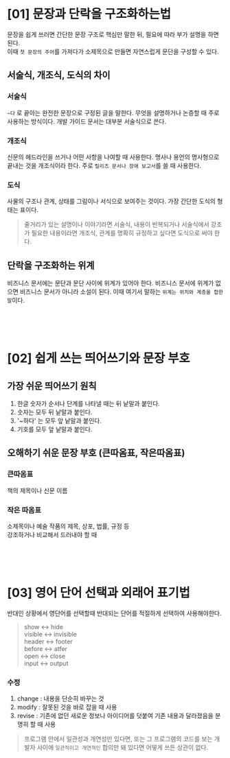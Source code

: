 # [01] 문장과 단락을 구조화하는법

문장을 쉽게 쓰러면 간단한 문장 구조로 핵심만 말한 뒤, 필요에 따라 부가 설명을 하면 된다.   
이때  `첫 문장의 주어`를 가져다가 소제목으로 만들면 자연스럽게 문단을 구성할 수 있다.

## 서술식, 개조식, 도식의 차이

### 서술식

`~다` 로 끝아는 완전한 문장으로 구정된 글을 말한다. 무엇을 설명하거나 논증할 때 주로 사용하는 방식이다. 개발 가이드 문서는 대부분 서술식으로 쓴다.

### 개조식

신문의 헤드라인을 쓰거나 어떤 사항을 나여할 때 사용한다. 명사나 용언의 명사형으로 끝내는 것을 개조식이라 한다. 주로 `릴리즈 문서나 장애 보고서`를 쓸 때 사용한다.

### 도식

사물의 구조나 관계, 상태를 그림이나 서식으로 보여주는 것이다. 가장 간단한 도식의 형태는 표이다.



> 줄거리가 있는 설명이나 이야기라면 서술식, 내용이 반복되거나 서술식에서 강조가 필요한 내용이라면 개조식, 관계를 명확히 규정하고 싶다면 도식으로 써야 한다.


## 단락을 구조화하는 위계

비즈니스 문서에는 문단과 문단 사이에 위계가 있어야 한다. 비즈니스 문서에 위계가 없으면 비즈니스 문서가 아니라 소설이 된다. 이때 여기서 말하는 `위계는 위치와 계층을 합한 말`이다.

<br><br><br>

# [02] 쉽게 쓰는 띄어쓰기와 문장 부호

## 가장 쉬운 띄어쓰기 원칙

1. 한글 숫자가 순서나 단계를 나타낼 때는 뒤 낱말과 붙인다.
2. 숫자는 모두 뒤 낱말과 붙인다.
3. '~하다' 는 모두 앞 낱말과 붙인다.
4. 기호를 모두 앞 낱말과 붙인다.

## 오해하기 쉬운 문장 부호 (큰따옴표, 작은따옴표)

### 큰따옴표

책의 제목이나 신문 이름

### 작은 따옴표

소제목이나 예술 작품의 제목, 상포, 법률, 규정 등   
강조하거나 비교해서 드러내야 할 때

<br><br><br>

# [03] 영어 단어 선택과 외래어 표기법

반대인 상황에서 영단어를 선택할때 반대되는 단어를 적절하게 선택하여 사용해야한다.   

> show ↔️ hide   
visible ↔️ invisible   
header ↔️ footer   
before ↔️ atfer   
open ↔️ close   
input ↔️ output   

### 수정
1. change : 내용을 단순히 바꾸는 것
2. modify : 잘못된 것을 바로 잡을 때 사용
3. revise : 기존에 없던 새로운 정보나 아이디어를 덧붙여 기존 내용과 달라졌음을 분명히 할 때 사용

> 프로그램 안에서 일관성과 개연성만 있다면, 또는 그 프로그램의 코드를 보는 개발자 사이에 `일관적이고 개연적인` 합의만 돼 있다면 어떻게 쓰든 상관이 없다.
